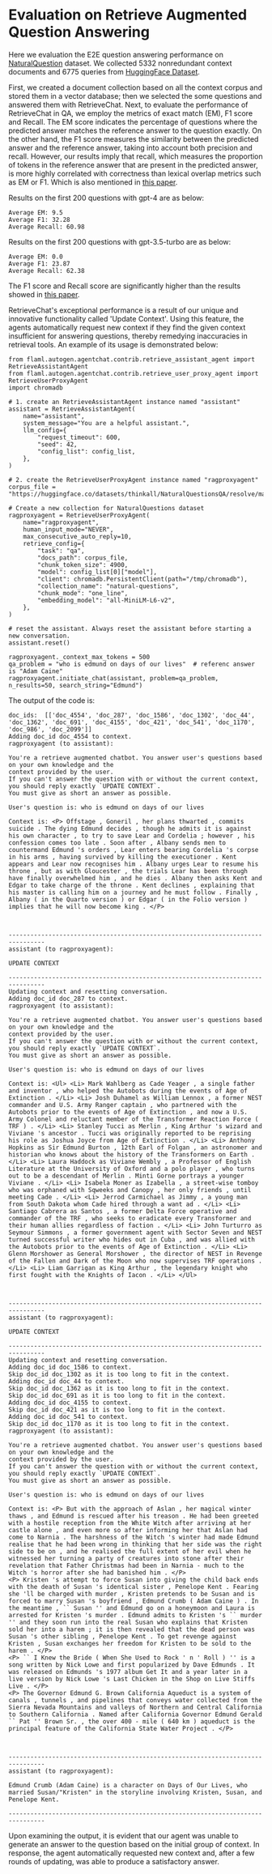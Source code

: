 # Evaluation on Retrieve Augmented Question Answering

Here we evaluation the E2E question answering performance on [NaturalQuestion](https://ai.google.com/research/NaturalQuestions) dataset.
We collected 5332 nonredundant context documents and 6775 queries from [HuggingFace Dataset](https://huggingface.co/datasets/thinkall/NaturalQuestionsQA).

First, we created a document collection based on all the context corpus and stored them in a vector database; then we selected the some questions and answered them with RetrieveChat.
Next, to evaluate the performance of RetrieveChat in QA, we employ the metrics of exact match (EM), F1 score and Recall.
The EM score indicates the percentage of questions where the predicted answer matches the reference answer to the question exactly.
On the other hand, the F1 score measures the similarity between the predicted answer and the reference answer, taking into account both precision and recall.
However, our results imply that recall, which measures the proportion of tokens in the reference answer that are present in the predicted answer, is more highly correlated with correctness than lexical overlap metrics such as EM or F1. Which is also mentioned in [this paper](https://arxiv.org/pdf/2307.16877v1.pdf).

Results on the first 200 questions with gpt-4 are as below:
```
Average EM: 9.5
Average F1: 32.28
Average Recall: 60.98
```

Results on the first 200 questions with gpt-3.5-turbo are as below:
```
Average EM: 0.0
Average F1: 23.87
Average Recall: 62.38
```
The F1 score and Recall score are significantly higher than the results showed in [this paper](https://arxiv.org/pdf/2307.16877v1.pdf).

RetrieveChat's exceptional performance is a result of our unique and innovative functionality called 'Update Context'. Using this feature, the agents automatically request new context if they find the given context insufficient for answering questions, thereby remedying inaccuracies in retrieval tools. An example of its usage is demonstrated below:

```
from flaml.autogen.agentchat.contrib.retrieve_assistant_agent import RetrieveAssistantAgent
from flaml.autogen.agentchat.contrib.retrieve_user_proxy_agent import RetrieveUserProxyAgent
import chromadb

# 1. create an RetrieveAssistantAgent instance named "assistant"
assistant = RetrieveAssistantAgent(
    name="assistant",
    system_message="You are a helpful assistant.",
    llm_config={
        "request_timeout": 600,
        "seed": 42,
        "config_list": config_list,
    },
)

# 2. create the RetrieveUserProxyAgent instance named "ragproxyagent"
corpus_file = "https://huggingface.co/datasets/thinkall/NaturalQuestionsQA/resolve/main/corpus.txt"

# Create a new collection for NaturalQuestions dataset
ragproxyagent = RetrieveUserProxyAgent(
    name="ragproxyagent",
    human_input_mode="NEVER",
    max_consecutive_auto_reply=10,
    retrieve_config={
        "task": "qa",
        "docs_path": corpus_file,
        "chunk_token_size": 4900,
        "model": config_list[0]["model"],
        "client": chromadb.PersistentClient(path="/tmp/chromadb"),
        "collection_name": "natural-questions",
        "chunk_mode": "one_line",
        "embedding_model": "all-MiniLM-L6-v2",
    },
)

# reset the assistant. Always reset the assistant before starting a new conversation.
assistant.reset()

ragproxyagent._context_max_tokens = 500
qa_problem = "who is edmund on days of our lives"  # referenc answer is "Adam Caine"
ragproxyagent.initiate_chat(assistant, problem=qa_problem, n_results=50, search_string="Edmund")
```

The output of the code is:
```
doc_ids:  [['doc_4554', 'doc_287', 'doc_1586', 'doc_1302', 'doc_44', 'doc_1362', 'doc_691', 'doc_4155', 'doc_421', 'doc_541', 'doc_1170', 'doc_986', 'doc_2099']]
Adding doc_id doc_4554 to context.
ragproxyagent (to assistant):

You're a retrieve augmented chatbot. You answer user's questions based on your own knowledge and the
context provided by the user.
If you can't answer the question with or without the current context, you should reply exactly `UPDATE CONTEXT`.
You must give as short an answer as possible.

User's question is: who is edmund on days of our lives

Context is: <P> Offstage , Goneril , her plans thwarted , commits suicide . The dying Edmund decides , though he admits it is against his own character , to try to save Lear and Cordelia ; however , his confession comes too late . Soon after , Albany sends men to countermand Edmund 's orders , Lear enters bearing Cordelia 's corpse in his arms , having survived by killing the executioner . Kent appears and Lear now recognises him . Albany urges Lear to resume his throne , but as with Gloucester , the trials Lear has been through have finally overwhelmed him , and he dies . Albany then asks Kent and Edgar to take charge of the throne . Kent declines , explaining that his master is calling him on a journey and he must follow . Finally , Albany ( in the Quarto version ) or Edgar ( in the Folio version ) implies that he will now become king . </P>



--------------------------------------------------------------------------------
assistant (to ragproxyagent):

UPDATE CONTEXT

--------------------------------------------------------------------------------
Updating context and resetting conversation.
Adding doc_id doc_287 to context.
ragproxyagent (to assistant):

You're a retrieve augmented chatbot. You answer user's questions based on your own knowledge and the
context provided by the user.
If you can't answer the question with or without the current context, you should reply exactly `UPDATE CONTEXT`.
You must give as short an answer as possible.

User's question is: who is edmund on days of our lives

Context is: <Ul> <Li> Mark Wahlberg as Cade Yeager , a single father and inventor , who helped the Autobots during the events of Age of Extinction . </Li> <Li> Josh Duhamel as William Lennox , a former NEST commander and U.S. Army Ranger captain , who partnered with the Autobots prior to the events of Age of Extinction , and now a U.S. Army Colonel and reluctant member of the Transformer Reaction Force ( TRF ) . </Li> <Li> Stanley Tucci as Merlin , King Arthur 's wizard and Viviane 's ancestor . Tucci was originally reported to be reprising his role as Joshua Joyce from Age of Extinction . </Li> <Li> Anthony Hopkins as Sir Edmund Burton , 12th Earl of Folgan , an astronomer and historian who knows about the history of the Transformers on Earth . </Li> <Li> Laura Haddock as Viviane Wembly , a Professor of English Literature at the University of Oxford and a polo player , who turns out to be a descendant of Merlin . Minti Gorne portrays a younger Viviane . </Li> <Li> Isabela Moner as Izabella , a street-wise tomboy who was orphaned with Sqweeks and Canopy , her only friends , until meeting Cade . </Li> <Li> Jerrod Carmichael as Jimmy , a young man from South Dakota whom Cade hired through a want ad . </Li> <Li> Santiago Cabrera as Santos , a former Delta Force operative and commander of the TRF , who seeks to eradicate every Transformer and their human allies regardless of faction . </Li> <Li> John Turturro as Seymour Simmons , a former government agent with Sector Seven and NEST turned successful writer who hides out in Cuba , and was allied with the Autobots prior to the events of Age of Extinction . </Li> <Li> Glenn Morshower as General Morshower , the director of NEST in Revenge of the Fallen and Dark of the Moon who now supervises TRF operations . </Li> <Li> Liam Garrigan as King Arthur , the legendary knight who first fought with the Knights of Iacon . </Li> </Ul>



--------------------------------------------------------------------------------
assistant (to ragproxyagent):

UPDATE CONTEXT

--------------------------------------------------------------------------------
Updating context and resetting conversation.
Adding doc_id doc_1586 to context.
Skip doc_id doc_1302 as it is too long to fit in the context.
Adding doc_id doc_44 to context.
Skip doc_id doc_1362 as it is too long to fit in the context.
Skip doc_id doc_691 as it is too long to fit in the context.
Adding doc_id doc_4155 to context.
Skip doc_id doc_421 as it is too long to fit in the context.
Adding doc_id doc_541 to context.
Skip doc_id doc_1170 as it is too long to fit in the context.
ragproxyagent (to assistant):

You're a retrieve augmented chatbot. You answer user's questions based on your own knowledge and the
context provided by the user.
If you can't answer the question with or without the current context, you should reply exactly `UPDATE CONTEXT`.
You must give as short an answer as possible.

User's question is: who is edmund on days of our lives

Context is: <P> But with the approach of Aslan , her magical winter thaws , and Edmund is rescued after his treason . He had been greeted with a hostile reception from the White Witch after arriving at her castle alone , and even more so after informing her that Aslan had come to Narnia . The harshness of the Witch 's winter had made Edmund realise that he had been wrong in thinking that her side was the right side to be on , and he realised the full extent of her evil when he witnessed her turning a party of creatures into stone after their revelation that Father Christmas had been in Narnia - much to the Witch 's horror after she had banished him . </P>
<P> Kristen 's attempt to force Susan into giving the child back ends with the death of Susan 's identical sister , Penelope Kent . Fearing she 'll be charged with murder , Kristen pretends to be Susan and is forced to marry Susan 's boyfriend , Edmund Crumb ( Adam Caine ) . In the meantime , `` Susan '' and Edmund go on a honeymoon and Laura is arrested for Kristen 's murder . Edmund admits to Kristen 's `` murder '' and they soon run into the real Susan who explains that Kristen sold her into a harem ; it is then revealed that the dead person was Susan 's other sibling , Penelope Kent . To get revenge against Kristen , Susan exchanges her freedom for Kristen to be sold to the harem . </P>
<P> `` I Knew the Bride ( When She Used to Rock ' n ' Roll ) '' is a song written by Nick Lowe and first popularized by Dave Edmunds . It was released on Edmunds 's 1977 album Get It and a year later in a live version by Nick Lowe 's Last Chicken in the Shop on Live Stiffs Live . </P>
<P> The Governor Edmund G. Brown California Aqueduct is a system of canals , tunnels , and pipelines that conveys water collected from the Sierra Nevada Mountains and valleys of Northern and Central California to Southern California . Named after California Governor Edmund Gerald `` Pat '' Brown Sr. , the over 400 - mile ( 640 km ) aqueduct is the principal feature of the California State Water Project . </P>



--------------------------------------------------------------------------------
assistant (to ragproxyagent):

Edmund Crumb (Adam Caine) is a character on Days of Our Lives, who married Susan/"Kristen" in the storyline involving Kristen, Susan, and Penelope Kent.

--------------------------------------------------------------------------------
```

Upon examining the output, it is evident that our agent was unable to generate an answer to the question based on the initial group of context. In response, the agent automatically requested new context and, after a few rounds of updating, was able to produce a satisfactory answer.
